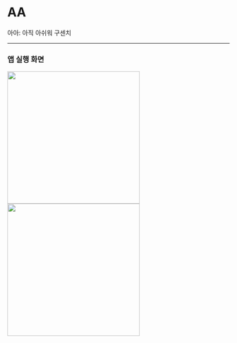 # AA 
아아: 아직 아쉬워
구센치
   
---

### 앱 실행 화면   
<img src="https://user-images.githubusercontent.com/52340070/117802036-ef500b80-b28f-11eb-8230-fd323cfbc29a.png" width=300 />
<img src="https://user-images.githubusercontent.com/52340070/117802240-35a56a80-b290-11eb-92c4-4328733a124b.png" width=300 />

